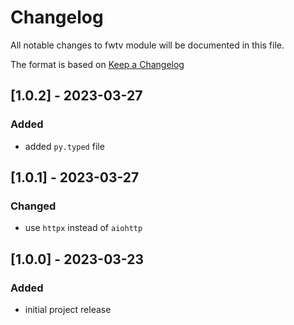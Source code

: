# Changelog
All notable changes to fwtv module will be documented in this file.

The format is based on [Keep a Changelog](https://keepachangelog.com/en/1.0.0)

## [1.0.2] - 2023-03-27

### Added

- added `py.typed` file

## [1.0.1] - 2023-03-27

### Changed

- use `httpx` instead of `aiohttp`

## [1.0.0] - 2023-03-23

### Added

- initial project release